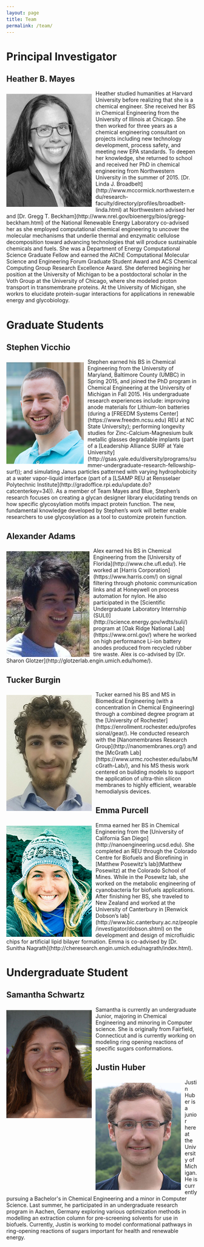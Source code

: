 ```yaml
---
layout: page
title: Team
permalink: /team/
---
```


# Principal Investigator

## Heather B. Mayes

<img align="left" src="../assets/img/hbmayes.png" style="margin:10px 10px 0px 0px">
Heather studied humanities at Harvard University before realizing that she is a chemical engineer. She
received her BS in Chemical Engineering from the University of Illinois at Chicago. 
She then worked for three years as a chemical engineering consultant on projects 
including new technology development, process safety, and meeting new EPA standards. 
To deepen her knowledge, she returned to school and received her PhD in chemical 
engineering from Northwestern University in the summer of 2015. 
[Dr. Linda J. Broadbelt](http://www.mccormick.northwestern.edu/research-faculty/directory/profiles/broadbelt-linda.html)
at Northwestern advised her and [Dr. Gregg T. Beckham](http://www.nrel.gov/bioenergy/bios/gregg-beckham.html) 
of the National Renewable Energy 
Laboratory co-advised her as she employed computational chemical engineering to uncover 
the molecular mechanisms that underlie thermal and enzymatic cellulose decomposition 
toward advancing technologies that will produce sustainable chemicals and fuels. 
She was a Department of Energy Computational Science Graduate Fellow and earned 
the AIChE Computational Molecular Science and Engineering Forum Graduate Student 
Award and ACS Chemical Computing Group Research Excellence Award. She deferred begining her position at the 
University of Michigan to be a postdoctoral scholar in the Voth Group at the University of Chicago, where she 
modeled proton transport in transmembrane proteins. At the University of Michigan, 
she workrs to elucidate protein-sugar interactions for applications in renewable energy and glycobiology.

# Graduate Students

## <a name="svicchio"></a> Stephen Vicchio

<img align="left" src="../assets/img/vicchio.png" style="margin:10px 10px 0px 0px">
Stephen earned his BS in Chemical Engineering from the University of 
Maryland, Baltimore County (UMBC) in Spring 2015, and joined the PhD 
program in Chemical Engineering at the University of Michigan in Fall 2015.
His undergraduate research experiences include: improving anode materials for Lithium-Ion batteries 
(during a [FREEDM Systems Center](https://www.freedm.ncsu.edu) REU at NC State University); 
performing longevity studies for Zinc-Calcium-Magnesium bulk metallic glasses degradable implants 
(part of a [Leadership Alliance SURF at Yale University](http://gsas.yale.edu/diversity/programs/summer-undergraduate-research-fellowship-surf)); 
and simulating Janus particles patterned with varying hydrophobicity at a water vapor-liquid 
interface (part of a [LSAMP REU at Rensselaer Polytechnic Institute](http://gradoffice.rpi.edu/update.do?catcenterkey=34)). As a member 
of Team Mayes and Blue, Stephen’s research focuses on creating a glycan
designer library elucidating trends on how specific glycosylation 
motifs impact protein function. The new, fundamental knowledge 
developed by Stephen’s work will better enable researchers to use glycosylation
as a tool to customize protein function.

## <a name="xadams"></a> Alexander Adams

<img align="left" src="../assets/img/aadams.png" style="margin:10px 10px 0px 0px">
Alex earned his BS in Chemical Engineering from the [University of Florida](http://www.che.ufl.edu/). He worked at [Harris
Corporation](https://www.harris.com/) on signal filtering through photonic communication links and at Honeywell on process 
automation for nylon. He also participated in the [Scientific Undergraduate Laboratory Internship (SULI)](http://science.energy.gov/wdts/suli/) 
program at [Oak Ridge National Lab](https://www.ornl.gov/) where he worked on high performance Li-ion battery anodes 
produced from recycled rubber tire waste. Alex is co-advised by [Dr. Sharon Glotzer](http://glotzerlab.engin.umich.edu/home/).


## <a name="tburgin"></a> Tucker Burgin

<img align="left" src="../assets/img/tburgin.png" style="margin:10px 10px 0px 0px">
Tucker earned his BS and MS in Biomedical Engineering (with a concentration in Chemical Engineering) through a combined degree 
program at the [University of Rochester](https://enrollment.rochester.edu/professional/gear/). He conducted research with the 
[Nanomembranes Research Group](http://nanomembranes.org/) and the [McGrath Lab](https://www.urmc.rochester.edu/labs/McGrath-Lab/), 
and his MS thesis work centered on building models to support the application of ultra-thin silicon membranes to highly efficient, 
wearable hemodialysis devices.

## <a name="epurcell"></a> Emma Purcell

<img align="left" src="../assets/img/epurcell.png" style="margin:10px 10px 0px 0px">
Emma earned her BS in Chemical Engineering from the [University of California San Diego](http://nanoengineering.ucsd.edu).  
She completed an REU through the Colorado Centre for Biofuels and Biorefining in [Matthew Posewitz’s lab](Matthew Posewitz) at the 
Colorado School of Mines.  While in the Posewitz lab, she worked on the metabolic engineering of cyanobacteria for biofuels applications.  
After finishing her BS, she traveled to New Zealand and worked at the University of Canterbury in 
[Renwick Dobson’s lab](http://www.bic.canterbury.ac.nz/people/investigator/dobson.shtml) 
on the development and design of microfluidic chips for artificial lipid bilayer formation. 
Emma is co-advised by [Dr. Sunitha Nagrath](http://cheresearch.engin.umich.edu/nagrath/index.html).


# Undergraduate Student

## <a name="sschwartz"></a> Samantha Schwartz

<img align="left" src="../assets/img/sschwartz.jpg" style="margin:10px 10px 0px 0px">
Samantha is currently an undergraduate Junior, majoring in Chemical Engineering and minoring in Computer science. 
She is originally from Fairfield, Connecticut and is currently working on modeling ring opening 
reactions of specific sugars conformations.

## <a name="jhuber"></a> Justin Huber

<img align="left" src="../assets/img/jhuber.jpg" style="margin:10px 10px 0px 0px">
Justin Huber is a junior here at the University of Michigan. He is currently pursuing a Bachelor's in
Chemical Engineering and a minor in Computer Science. Last summer, he participated in an
undergraduate research program in Aachen, Germany exploring various optimization methods in
modelling an extraction column for pre-screening solvents for use in biofuels. Currently, Justin is
working to model conformational pathways in ring-opening reactions of sugars important for health and renewable energy.